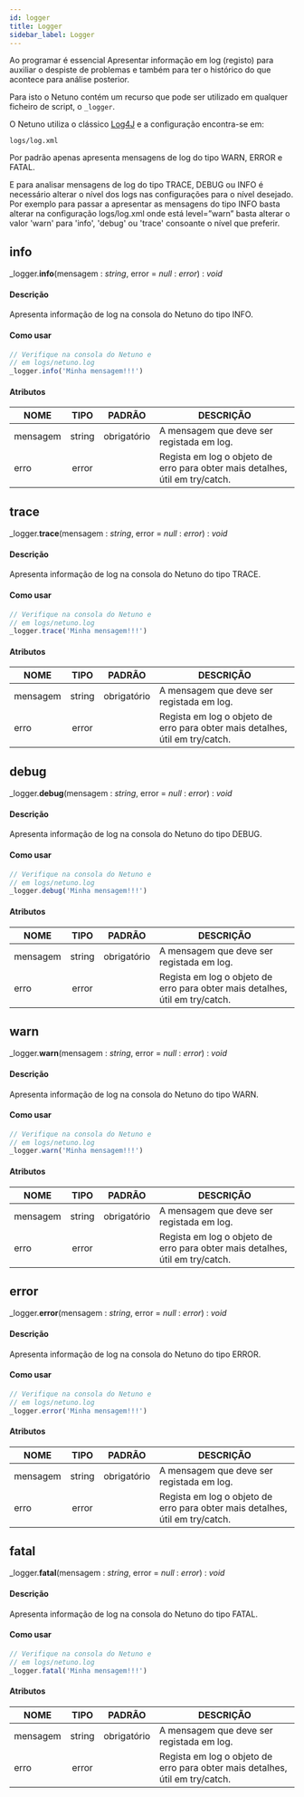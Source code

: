 ```yaml
---
id: logger
title: Logger
sidebar_label: Logger
---
```


Ao programar é essencial Apresentar informação em log (registo) para auxiliar o despiste de problemas e também para ter o histórico do que acontece para análise posterior.

Para isto o Netuno contém um recurso que pode ser utilizado em qualquer ficheiro de script, o `_logger`.

O Netuno utiliza o clássico <a href="https://logging.apache.org/log4j" target="_blank">Log4J</a> e a configuração encontra-se em:

`logs/log.xml`

Por padrão apenas apresenta mensagens de log do tipo WARN, ERROR e FATAL.

E para analisar mensagens de log do tipo TRACE, DEBUG ou INFO é necessário alterar o nível dos logs nas configurações para o nível desejado. Por exemplo para passar a apresentar as mensagens do tipo INFO basta alterar na configuração logs/log.xml onde está level=”warn” basta alterar o valor 'warn' para 'info', 'debug' ou 'trace' consoante o nível que preferir.


## info

_logger.**info**(mensagem : _string_, error = _null_ : _error_) : _void_

#### Descrição
Apresenta informação de log na consola do Netuno do tipo INFO.

#### Como usar
```javascript
// Verifique na consola do Netuno e 
// em logs/netuno.log
_logger.info('Minha mensagem!!!')
```

#### Atributos

| NOME    | TIPO   | PADRÃO      | DESCRIÇÃO    |
| ------- |:------:|:-----------:|--------------|
| mensagem     | string | obrigatório | A mensagem que deve ser registada em log. |
| erro | error |  | 	Regista em log o objeto de erro para obter mais detalhes, útil em try/catch. |

## trace

_logger.**trace**(mensagem : _string_, error = _null_ : _error_) : _void_

#### Descrição
Apresenta informação de log na consola do Netuno do tipo TRACE.

#### Como usar
```javascript
// Verifique na consola do Netuno e 
// em logs/netuno.log
_logger.trace('Minha mensagem!!!')
```

#### Atributos

| NOME    | TIPO   | PADRÃO      | DESCRIÇÃO    |
| ------- |:------:|:-----------:|--------------|
| mensagem     | string | obrigatório | A mensagem que deve ser registada em log. |
| erro | error |  | 	Regista em log o objeto de erro para obter mais detalhes, útil em try/catch. |


## debug

_logger.**debug**(mensagem : _string_, error = _null_ : _error_) : _void_

#### Descrição
Apresenta informação de log na consola do Netuno do tipo DEBUG.

#### Como usar
```javascript
// Verifique na consola do Netuno e 
// em logs/netuno.log
_logger.debug('Minha mensagem!!!')
```

#### Atributos

| NOME    | TIPO   | PADRÃO      | DESCRIÇÃO    |
| ------- |:------:|:-----------:|--------------|
| mensagem     | string | obrigatório | A mensagem que deve ser registada em log. |
| erro | error |  | 	Regista em log o objeto de erro para obter mais detalhes, útil em try/catch. |


## warn

_logger.**warn**(mensagem : _string_, error = _null_ : _error_) : _void_

#### Descrição
Apresenta informação de log na consola do Netuno do tipo WARN.

#### Como usar
```javascript
// Verifique na consola do Netuno e 
// em logs/netuno.log
_logger.warn('Minha mensagem!!!')
```

#### Atributos

| NOME    | TIPO   | PADRÃO      | DESCRIÇÃO    |
| ------- |:------:|:-----------:|--------------|
| mensagem     | string | obrigatório | A mensagem que deve ser registada em log. |
| erro | error |  | 	Regista em log o objeto de erro para obter mais detalhes, útil em try/catch. |


## error

_logger.**error**(mensagem : _string_, error = _null_ : _error_) : _void_

#### Descrição
Apresenta informação de log na consola do Netuno do tipo ERROR.

#### Como usar
```javascript
// Verifique na consola do Netuno e 
// em logs/netuno.log
_logger.error('Minha mensagem!!!')
```

#### Atributos

| NOME    | TIPO   | PADRÃO      | DESCRIÇÃO    |
| ------- |:------:|:-----------:|--------------|
| mensagem     | string | obrigatório | A mensagem que deve ser registada em log. |
| erro | error |  | 	Regista em log o objeto de erro para obter mais detalhes, útil em try/catch. |

## fatal

_logger.**fatal**(mensagem : _string_, error = _null_ : _error_) : _void_

#### Descrição
Apresenta informação de log na consola do Netuno do tipo FATAL.

#### Como usar
```javascript
// Verifique na consola do Netuno e 
// em logs/netuno.log
_logger.fatal('Minha mensagem!!!')
```

#### Atributos

| NOME    | TIPO   | PADRÃO      | DESCRIÇÃO    |
| ------- |:------:|:-----------:|--------------|
| mensagem     | string | obrigatório | A mensagem que deve ser registada em log. |
| erro | error |  | 	Regista em log o objeto de erro para obter mais detalhes, útil em try/catch. |